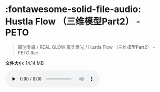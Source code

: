 # :fontawesome-solid-file-audio: Hustla Flow （三维模型Part2） - PETO

> 原创专辑 / REAL GLOW 真实发光 / Hustla Flow （三维模型Part2） - PETO.flac

**文件大小**: 14.14 MB

<audio preload="none" controls><source src="https://file.hsyhx.top/原创专辑/REAL_GLOW_真实发光/Hustla Flow （三维模型Part2） - PETO.flac" type="audio/mpeg">您的浏览器不支持此音频格式</audio>
